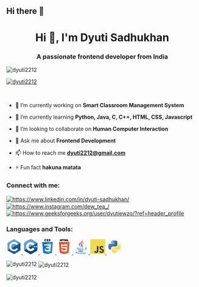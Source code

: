 ## Hi there 👋
<h1 align="center">Hi 👋, I'm Dyuti Sadhukhan</h1>
<h3 align="center">A passionate frontend developer from India</h3>

<p align="left"> <img src="https://komarev.com/ghpvc/?username=dyuti2212&label=Profile%20views&color=0e75b6&style=flat" alt="dyuti2212" /> </p>

<p align="left"> <a href="https://github.com/ryo-ma/github-profile-trophy"><img src="https://github-profile-trophy.vercel.app/?username=dyuti2212" alt="dyuti2212" /></a> </p>

<p align="left"> <a href="https://twitter.com/" target="blank"><img src="https://img.shields.io/twitter/follow/?logo=twitter&style=for-the-badge" alt="" /></a> </p>

- 🔭 I’m currently working on **Smart Classroom Management System**

- 🌱 I’m currently learning **Python, Java, C, C++, HTML, CSS, Javascript**

- 👯 I’m looking to collaborate on **Human Computer Interaction**

- 💬 Ask me about **Frontend Development**

- 📫 How to reach me **dyuti2212@gmail.com**

- ⚡ Fun fact **hakuna matata**

<h3 align="left">Connect with me:</h3>
<p align="left">
<a href="https://linkedin.com/in/https://www.linkedin.com/in/dyuti-sadhukhan/" target="blank"><img align="center" src="https://raw.githubusercontent.com/rahuldkjain/github-profile-readme-generator/master/src/images/icons/Social/linked-in-alt.svg" alt="https://www.linkedin.com/in/dyuti-sadhukhan/" height="30" width="40" /></a>
<a href="https://instagram.com/https://www.instagram.com/dew_tea_/" target="blank"><img align="center" src="https://raw.githubusercontent.com/rahuldkjain/github-profile-readme-generator/master/src/images/icons/Social/instagram.svg" alt="https://www.instagram.com/dew_tea_/" height="30" width="40" /></a>
<a href="https://auth.geeksforgeeks.org/user/https://www.geeksforgeeks.org/user/dyutiewzo/?ref=header_profile" target="blank"><img align="center" src="https://raw.githubusercontent.com/rahuldkjain/github-profile-readme-generator/master/src/images/icons/Social/geeks-for-geeks.svg" alt="https://www.geeksforgeeks.org/user/dyutiewzo/?ref=header_profile" height="30" width="40" /></a>
</p>

<h3 align="left">Languages and Tools:</h3>
<p align="left"> <a href="https://www.cprogramming.com/" target="_blank" rel="noreferrer"> <img src="https://raw.githubusercontent.com/devicons/devicon/master/icons/c/c-original.svg" alt="c" width="40" height="40"/> </a> <a href="https://www.w3schools.com/cpp/" target="_blank" rel="noreferrer"> <img src="https://raw.githubusercontent.com/devicons/devicon/master/icons/cplusplus/cplusplus-original.svg" alt="cplusplus" width="40" height="40"/> </a> <a href="https://www.w3schools.com/css/" target="_blank" rel="noreferrer"> <img src="https://raw.githubusercontent.com/devicons/devicon/master/icons/css3/css3-original-wordmark.svg" alt="css3" width="40" height="40"/> </a> <a href="https://www.w3.org/html/" target="_blank" rel="noreferrer"> <img src="https://raw.githubusercontent.com/devicons/devicon/master/icons/html5/html5-original-wordmark.svg" alt="html5" width="40" height="40"/> </a> <a href="https://www.java.com" target="_blank" rel="noreferrer"> <img src="https://raw.githubusercontent.com/devicons/devicon/master/icons/java/java-original.svg" alt="java" width="40" height="40"/> </a> <a href="https://developer.mozilla.org/en-US/docs/Web/JavaScript" target="_blank" rel="noreferrer"> <img src="https://raw.githubusercontent.com/devicons/devicon/master/icons/javascript/javascript-original.svg" alt="javascript" width="40" height="40"/> </a> <a href="https://www.python.org" target="_blank" rel="noreferrer"> <img src="https://raw.githubusercontent.com/devicons/devicon/master/icons/python/python-original.svg" alt="python" width="40" height="40"/> </a> </p>

<p><img align="left" src="https://github-readme-stats.vercel.app/api/top-langs?username=dyuti2212&show_icons=true&locale=en&layout=compact" alt="dyuti2212" /></p>

<p>&nbsp;<img align="center" src="https://github-readme-stats.vercel.app/api?username=dyuti2212&show_icons=true&locale=en" alt="dyuti2212" /></p>

<p><img align="center" src="https://github-readme-streak-stats.herokuapp.com/?user=dyuti2212&" alt="dyuti2212" /></p>

